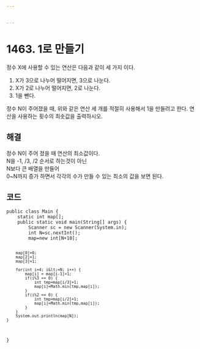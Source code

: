 ```yaml
---


---
```


<h1 id="로-만들기">1463. 1로 만들기</h1>
<p>정수 X에 사용할 수 있는 연산은 다음과 같이 세 가지 이다.</p>
<ol>
<li>X가 3으로 나누어 떨어지면, 3으로 나눈다.</li>
<li>X가 2로 나누어 떨어지면, 2로 나눈다.</li>
<li>1을 뺀다.</li>
</ol>
<p>정수 N이 주어졌을 때, 위와 같은 연산 세 개를 적절히 사용해서 1을 만들려고 한다. 연산을 사용하는 횟수의 최솟값을 출력하시오.</p>
<h2 id="해결">해결</h2>
<p>정수 N이 주어 졌을 때 연산의 최소값이다.<br>
N을 -1, /3, /2 순서로 하는것이 아닌<br>
N보다 큰 배열을 만들어<br>
0~N까지 증가 하면서 각각의 수가 만들 수 있는 최소의 값을 보면 된다.</p>
<h2 id="코드">코드</h2>
<pre><code>public class Main {
	static int map[];
	public static void main(String[] args) {
		Scanner sc = new Scanner(System.in);
		int N=sc.nextInt();
		map=new int[N+10];
	
		map[0]=0;
		map[2]=1;
		map[3]=1;
	
		for(int i=4; i&lt;=N; i++) {
			map[i] = map[i-1]+1;
			if(i%3 == 0) {
				int tmp=map[i/3]+1;
				map[i]=Math.min(tmp,map[i]);
			}
			if(i%2 == 0) {
				int tmp=map[i/2]+1;
				map[i]=Math.min(tmp,map[i]);
			}
		}
		System.out.println(map[N]);
	}
}
</code></pre>

